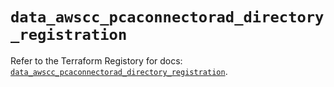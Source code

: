 # `data_awscc_pcaconnectorad_directory_registration`

Refer to the Terraform Registory for docs: [`data_awscc_pcaconnectorad_directory_registration`](https://registry.terraform.io/providers/hashicorp/awscc/0.70.0/docs/data-sources/pcaconnectorad_directory_registration).
